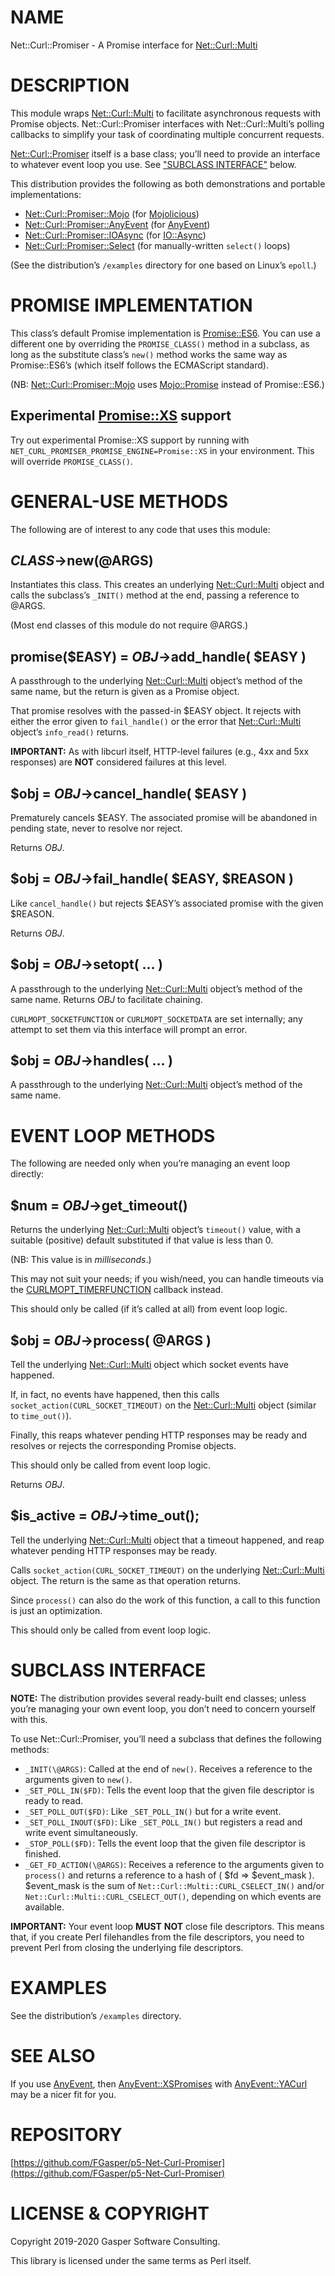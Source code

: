 # NAME

Net::Curl::Promiser - A Promise interface for [Net::Curl::Multi](https://metacpan.org/pod/Net::Curl::Multi)

# DESCRIPTION

This module wraps [Net::Curl::Multi](https://metacpan.org/pod/Net::Curl::Multi) to facilitate asynchronous
requests with Promise objects. Net::Curl::Promiser interfaces with
Net::Curl::Multi’s polling callbacks to simplify your task of coordinating
multiple concurrent requests.

[Net::Curl::Promiser](https://metacpan.org/pod/Net::Curl::Promiser) itself is a base class; you’ll need to provide
an interface to whatever event loop you use. See ["SUBCLASS INTERFACE"](#subclass-interface)
below.

This distribution provides the following as both demonstrations and
portable implementations:

- [Net::Curl::Promiser::Mojo](https://metacpan.org/pod/Net::Curl::Promiser::Mojo) (for [Mojolicious](https://metacpan.org/pod/Mojolicious))
- [Net::Curl::Promiser::AnyEvent](https://metacpan.org/pod/Net::Curl::Promiser::AnyEvent) (for [AnyEvent](https://metacpan.org/pod/AnyEvent))
- [Net::Curl::Promiser::IOAsync](https://metacpan.org/pod/Net::Curl::Promiser::IOAsync) (for [IO::Async](https://metacpan.org/pod/IO::Async))
- [Net::Curl::Promiser::Select](https://metacpan.org/pod/Net::Curl::Promiser::Select) (for manually-written
`select()` loops)

(See the distribution’s `/examples` directory for one based on Linux’s
`epoll`.)

# PROMISE IMPLEMENTATION

This class’s default Promise implementation is [Promise::ES6](https://metacpan.org/pod/Promise::ES6).
You can use a different one by overriding the `PROMISE_CLASS()` method in
a subclass, as long as the substitute class’s `new()` method works the
same way as Promise::ES6’s (which itself follows the ECMAScript standard).

(NB: [Net::Curl::Promiser::Mojo](https://metacpan.org/pod/Net::Curl::Promiser::Mojo) uses [Mojo::Promise](https://metacpan.org/pod/Mojo::Promise) instead of
Promise::ES6.)

## **Experimental** [Promise::XS](https://metacpan.org/pod/Promise::XS) support

Try out experimental Promise::XS support by running with
`NET_CURL_PROMISER_PROMISE_ENGINE=Promise::XS` in your environment.
This will override `PROMISE_CLASS()`.

# GENERAL-USE METHODS

The following are of interest to any code that uses this module:

## _CLASS_->new(@ARGS)

Instantiates this class. This creates an underlying
[Net::Curl::Multi](https://metacpan.org/pod/Net::Curl::Multi) object and calls the subclass’s `_INIT()`
method at the end, passing a reference to @ARGS.

(Most end classes of this module do not require @ARGS.)

## promise($EASY) = _OBJ_->add\_handle( $EASY )

A passthrough to the underlying [Net::Curl::Multi](https://metacpan.org/pod/Net::Curl::Multi) object’s
method of the same name, but the return is given as a Promise object.

That promise resolves with the passed-in $EASY object.
It rejects with either the error given to `fail_handle()` or the
error that [Net::Curl::Multi](https://metacpan.org/pod/Net::Curl::Multi) object’s `info_read()` returns.

**IMPORTANT:** As with libcurl itself, HTTP-level failures
(e.g., 4xx and 5xx responses) are **NOT** considered failures at this level.

## $obj = _OBJ_->cancel\_handle( $EASY )

Prematurely cancels $EASY. The associated promise will be abandoned
in pending state, never to resolve nor reject.

Returns _OBJ_.

## $obj = _OBJ_->fail\_handle( $EASY, $REASON )

Like `cancel_handle()` but rejects $EASY’s associated promise
with the given $REASON.

Returns _OBJ_.

## $obj = _OBJ_->setopt( … )

A passthrough to the underlying [Net::Curl::Multi](https://metacpan.org/pod/Net::Curl::Multi) object’s
method of the same name. Returns _OBJ_ to facilitate chaining.

`CURLMOPT_SOCKETFUNCTION` or `CURLMOPT_SOCKETDATA` are set internally;
any attempt to set them via this interface will prompt an error.

## $obj = _OBJ_->handles( … )

A passthrough to the underlying [Net::Curl::Multi](https://metacpan.org/pod/Net::Curl::Multi) object’s
method of the same name.

# EVENT LOOP METHODS

The following are needed only when you’re managing an event loop directly:

## $num = _OBJ_->get\_timeout()

Returns the underlying [Net::Curl::Multi](https://metacpan.org/pod/Net::Curl::Multi) object’s `timeout()`
value, with a suitable (positive) default substituted if that value is
less than 0.

(NB: This value is in _milliseconds_.)

This may not suit your needs; if you wish/need, you can handle timeouts
via the [CURLMOPT\_TIMERFUNCTION](https://metacpan.org/pod/Net::Curl::Multi#CURLMOPT_TIMERFUNCTION)
callback instead.

This should only be called (if it’s called at all) from event loop logic.

## $obj = _OBJ_->process( @ARGS )

Tell the underlying [Net::Curl::Multi](https://metacpan.org/pod/Net::Curl::Multi) object which socket events have
happened.

If, in fact, no events have happened, then this calls
`socket_action(CURL_SOCKET_TIMEOUT)` on the
[Net::Curl::Multi](https://metacpan.org/pod/Net::Curl::Multi) object (similar to `time_out()`).

Finally, this reaps whatever pending HTTP responses may be ready and
resolves or rejects the corresponding Promise objects.

This should only be called from event loop logic.

Returns _OBJ_.

## $is\_active = _OBJ_->time\_out();

Tell the underlying [Net::Curl::Multi](https://metacpan.org/pod/Net::Curl::Multi) object that a timeout happened,
and reap whatever pending HTTP responses may be ready.

Calls `socket_action(CURL_SOCKET_TIMEOUT)` on the
underlying [Net::Curl::Multi](https://metacpan.org/pod/Net::Curl::Multi) object. The return is the same as
that operation returns.

Since `process()` can also do the work of this function, a call to this
function is just an optimization.

This should only be called from event loop logic.

# SUBCLASS INTERFACE

**NOTE:** The distribution provides several ready-built end classes;
unless you’re managing your own event loop, you don’t need to concern
yourself with this.

To use Net::Curl::Promiser, you’ll need a subclass that defines
the following methods:

- `_INIT(\@ARGS)`: Called at the end of `new()`. Receives a reference
to the arguments given to `new()`.
- `_SET_POLL_IN($FD)`: Tells the event loop that the given file
descriptor is ready to read.
- `_SET_POLL_OUT($FD)`: Like `_SET_POLL_IN()` but for a write event.
- `_SET_POLL_INOUT($FD)`: Like `_SET_POLL_IN()` but registers
a read and write event simultaneously.
- `_STOP_POLL($FD)`: Tells the event loop that the given file
descriptor is finished.
- `_GET_FD_ACTION(\@ARGS)`: Receives a reference to the arguments
given to `process()` and returns a reference to a hash of
( $fd => $event\_mask ). $event\_mask is the sum of
`Net::Curl::Multi::CURL_CSELECT_IN()` and/or
`Net::Curl::Multi::CURL_CSELECT_OUT()`, depending on which events
are available.

**IMPORTANT:** Your event loop **MUST** **NOT** close file descriptors. This means
that, if you create Perl filehandles from the file descriptors, you need to
prevent Perl from closing the underlying file descriptors.

# EXAMPLES

See the distribution’s `/examples` directory.

# SEE ALSO

If you use [AnyEvent](https://metacpan.org/pod/AnyEvent), then [AnyEvent::XSPromises](https://metacpan.org/pod/AnyEvent::XSPromises) with
[AnyEvent::YACurl](https://metacpan.org/pod/AnyEvent::YACurl) may be a nicer fit for you.

# REPOSITORY

[https://github.com/FGasper/p5-Net-Curl-Promiser](https://github.com/FGasper/p5-Net-Curl-Promiser)

# LICENSE & COPYRIGHT

Copyright 2019-2020 Gasper Software Consulting.

This library is licensed under the same terms as Perl itself.
